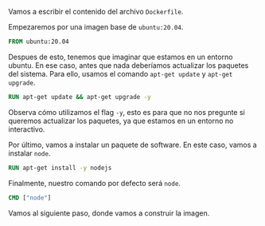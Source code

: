Vamos a escribir el contenido del archivo `Dockerfile`.

Empezaremos por una imagen base de `ubuntu:20.04`.

```Dockerfile
FROM ubuntu:20.04
```

Despues de esto, tenemos que imaginar que estamos en un entorno ubuntu. En ese caso, antes que nada deberíamos actualizar los paquetes del sistema. Para ello, usamos el comando `apt-get update` y `apt-get upgrade`.

```Dockerfile
RUN apt-get update && apt-get upgrade -y
```

Observa cómo utilizamos el flag `-y`, esto es para que no nos pregunte si queremos actualizar los paquetes, ya que estamos en un entorno no interactivo.

Por último, vamos a instalar un paquete de software. En este caso, vamos a instalar `node`.

```Dockerfile
RUN apt-get install -y nodejs
```

Finalmente, nuestro comando por defecto será `node`.

```Dockerfile
CMD ["node"]
```

Vamos al siguiente paso, donde vamos a construir la imagen.
